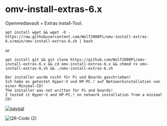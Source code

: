 # omv-install-extras-6.x
Openmediavault + Extras install-Tool.
```
apt install wget && wget -O - https://raw.githubusercontent.com/Wolf2000Pi/omv-install-extras-6.x/main/omv-install-extras-6.sh | bash
```
or
```
apt install git && git clone https://github.com/Wolf2000Pi/omv-install-extras-6.x && cd omv-install-extras-6.x && chmod +x omv-install-extras-6.sh && ./omv-install-extras-6.sh

Der installer wurde nicht für Pi und Boards geschrieben!  
Ich habe es getestet Hyper-V und HP-PC.! auf Netzwerkinstallation von einer Minimal-CD!
The installer was not written for Pi and boards! 
I tested it Hyper-V and HP-PC.! on network installation from a minimal CD!

```
[![paypal](https://www.paypalobjects.com/de_DE/AT/i/btn/btn_donateCC_LG.gif)](https://www.paypal.com/donate/?hosted_button_id=MDV3LUKEPG9KN)

![QR-Code (2)](https://user-images.githubusercontent.com/17816568/215238137-f22eb705-d96b-4ee8-b278-2fbb89313ff0.png)
